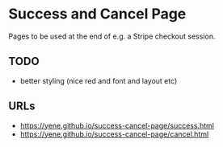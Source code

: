 # Success and Cancel Page

Pages to be used at the end of e.g. a Stripe checkout session.


## TODO
- better styling (nice red and font and layout etc)


## URLs
- https://yene.github.io/success-cancel-page/success.html
- https://yene.github.io/success-cancel-page/cancel.html
